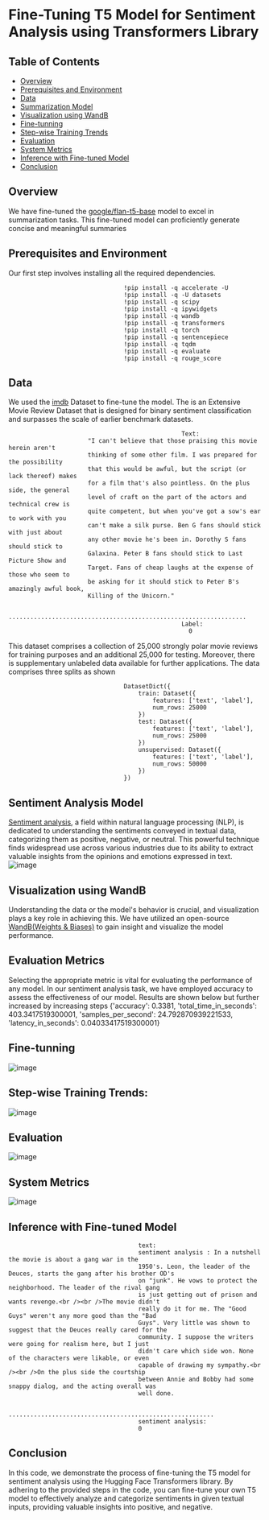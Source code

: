 
# Fine-Tuning T5 Model for Sentiment Analysis using Transformers Library

## Table of Contents

- [Overview](#Overview)
- [Prerequisites and Environment](#Prerequisites-and-Environment)
- [Data](#Data)
- [Summarization Model](#Summarization-Model)
- [Visualization using WandB](#Visualization-using-WandB)
- [Fine-tunning ](#Fine-tunning )
- [Step-wise Training Trends](#Step-wise-Training-Trends)
- [Evaluation](#Evaluation ) 
- [System Metrics](#System-Metrics)
- [Inference with Fine-tuned Model](#Inference-with-Fine-tuned-Model)
- [Conclusion](#Conclusion)

## Overview
We have fine-tuned the [google/flan-t5-base](https://huggingface.co/google/flan-t5-base) model to excel in summarization tasks. This fine-tuned model can proficiently generate concise and meaningful summaries
## Prerequisites and Environment
Our first step involves installing all the required dependencies.
                                    
                                    !pip install -q accelerate -U
                                    !pip install -q -U datasets
                                    !pip install -q scipy
                                    !pip install -q ipywidgets
                                    !pip install -q wandb
                                    !pip install -q transformers
                                    !pip install -q torch
                                    !pip install -q sentencepiece
                                    !pip install -q tqdm
                                    !pip install -q evaluate
                                    !pip install -q rouge_score
## Data 
We used the [imdb](https://huggingface.co/datasets/imdb) Dataset to fine-tune the model. The is an  Extensive Movie Review Dataset that is designed for binary sentiment classification and surpasses the scale of earlier benchmark datasets. 

                                                    Text: 
                          "I can't believe that those praising this movie herein aren't   
                          thinking of some other film. I was prepared for the possibility 
                          that this would be awful, but the script (or lack thereof) makes 
                          for a film that's also pointless. On the plus side, the general 
                          level of craft on the part of the actors and technical crew is 
                          quite competent, but when you've got a sow's ear to work with you 
                          can't make a silk purse. Ben G fans should stick with just about 
                          any other movie he's been in. Dorothy S fans should stick to 
                          Galaxina. Peter B fans should stick to Last Picture Show and 
                          Target. Fans of cheap laughs at the expense of those who seem to 
                          be asking for it should stick to Peter B's amazingly awful book, 
                          Killing of the Unicorn."
                                                    
                          ..................................................................
                                                    Label:
                                                      0

This dataset comprises a collection of 25,000 strongly polar movie reviews for training purposes and an additional 25,000 for testing. Moreover, there is supplementary unlabeled data available for further applications. The data comprises three splits as shown

                                    DatasetDict({
                                        train: Dataset({
                                            features: ['text', 'label'],
                                            num_rows: 25000
                                        })
                                        test: Dataset({
                                            features: ['text', 'label'],
                                            num_rows: 25000
                                        })
                                        unsupervised: Dataset({
                                            features: ['text', 'label'],
                                            num_rows: 50000
                                        })
                                    })





## Sentiment Analysis Model

[Sentiment analysis](https://huggingface.co/blog/sentiment-analysis-python), a field within natural language processing (NLP), is dedicated to understanding the sentiments conveyed in textual data, categorizing them as positive, negative, or neutral. This powerful technique finds widespread use across various industries due to its ability to extract valuable insights from the opinions and emotions expressed in text. 
![image](https://github.com/highplainscomputing/HPC_T5/assets/150230209/581d1dae-e13e-45c4-a189-f6d3867c917e)


## Visualization using WandB
Understanding the data or the model's behavior is crucial, and visualization plays a key role in achieving this. We have utilized an open-source [WandB(Weights & Biases)](https://wandb.ai/) to gain insight and visualize the model performance.

## Evaluation Metrics
Selecting the appropriate metric is vital for evaluating the performance of any model. In our sentiment analysis task, we have employed accuracy to assess the effectiveness of our model. Results are shown below but further increased by increasing steps
                                    {'accuracy': 0.3381,
                                     'total_time_in_seconds': 403.3417519300001,
                                     'samples_per_second': 24.792870939221533,
                                     'latency_in_seconds': 0.04033417519300001}
## Fine-tunning 
![image](https://github.com/highplainscomputing/HPC_T5/assets/150230209/c9d48c0d-e22a-4758-ad26-cf9f507b707c)

## Step-wise Training Trends:
![image](https://github.com/highplainscomputing/HPC_T5/assets/150230209/c82c996e-cc64-4f3b-b75f-076f9a99b3d4)


## Evaluation 
![image](https://github.com/highplainscomputing/HPC_T5/assets/150230209/893afb86-b4d8-4398-b011-b02dbf66126b)


## System Metrics
![image](https://github.com/highplainscomputing/HPC_T5/assets/150230209/e1d2c3f4-29bb-456d-882a-4dc850ac041c)


## Inference with Fine-tuned Model
                                        text: 
                                        sentiment analysis : In a nutshell the movie is about a gang war in the 
                                        1950's. Leon, the leader of the Deuces, starts the gang after his brother OD's 
                                        on "junk". He vows to protect the neighborhood. The leader of the rival gang 
                                        is just getting out of prison and wants revenge.<br /><br />The movie didn't 
                                        really do it for me. The "Good Guys" weren't any more good than the "Bad 
                                        Guys". Very little was shown to suggest that the Deuces really cared for the 
                                        community. I suppose the writers were going for realism here, but I just 
                                        didn't care which side won. None of the characters were likable, or even 
                                        capable of drawing my sympathy.<br /><br />On the plus side the courtship 
                                        between Annie and Bobby had some snappy dialog, and the acting overall was 
                                        well done.
                                        
                             .........................................................
                                        sentiment analysis:
                                        0  
## Conclusion

In this code, we demonstrate the process of fine-tuning the T5 model for sentiment analysis using the Hugging Face Transformers library. By adhering to the provided steps in the code, you can fine-tune your own T5 model to effectively analyze and categorize sentiments in given textual inputs, providing valuable insights into positive, and negative.

